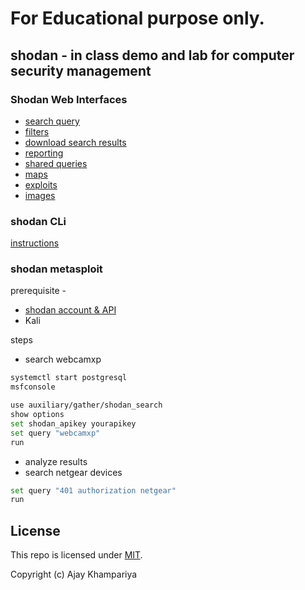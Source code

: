 # For Educational purpose only. 

## shodan - in class demo and lab for computer security management 

### Shodan Web Interfaces
* [search query](https://www.shodan.io/search?query=Minecraft+Server+port%3A25565) 
* [filters](https://www.shodan.io/search?query=city%3Aomaha+vuln%3ACVE-2014-0160)
* [download search results](https://www.shodan.io/search?query=city%3AOmaha+Minecraft+Server+port%3A25565)
* [reporting](https://www.shodan.io/report)
* [shared queries](https://www.shodan.io/explore)
* [maps](https://maps.shodan.io/#16.720385051693988/3.515625/3/pirate/product:MySQL)
* [exploits](https://exploits.shodan.io/?q=TP-Link)
* [images](https://www.shodan.io/search?query=has_screenshot%3Atrue+authentication+disabled)

### shodan CLi 
[instructions](https://cli.shodan.io/)

### shodan metasploit
prerequisite  -
* [shodan account & API](https://account.shodan.io/) 
* Kali 

steps
* search webcamxp
```bash
systemctl start postgresql
msfconsole

use auxiliary/gather/shodan_search
show options 
set shodan_apikey yourapikey
set query "webcamxp"
run
```
* analyze results
* search netgear devices
```bash
set query "401 authorization netgear"
run
```

## License
This repo is licensed under [MIT](/LICENSE).

Copyright (c) Ajay Khampariya
